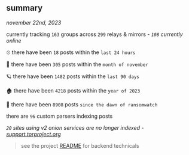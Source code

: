 
## summary
_november 22nd, 2023_

currently tracking `163` groups across `299` relays & mirrors - _`108` currently online_

⏲ there have been `18` posts within the `last 24 hours`

🦈 there have been `305` posts within the `month of november`

🪐 there have been `1482` posts within the `last 90 days`

🏚 there have been `4218` posts within the `year of 2023`

🦕 there have been `8908` posts `since the dawn of ransomwatch`

there are `96` custom parsers indexing posts

_`20` sites using v2 onion services are no longer indexed - [support.torproject.org](https://support.torproject.org/onionservices/v2-deprecation/)_

> see the project [README](https://github.com/joshhighet/ransomwatch#ransomwatch--) for backend technicals
